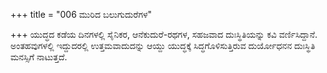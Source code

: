 +++
title = "006 ಮುರಿದ ಬಲುಗುದುರೆಗಳ"

+++
ಯುದ್ಧದ ಕಡೆಯ ದಿನಗಳಲ್ಲಿ ಸೈನಿಕರ, ಆನೆಕುದುರೆ-ರಥಗಳ, ಸಹಜವಾದ ದುಃಸ್ಥಿತಿಯನ್ನು ಕವಿ ವರ್ಣಿಸಿದ್ದಾನೆ. ಅಂತಹವುಗಳಲ್ಲಿ ಇದ್ದುದರಲ್ಲಿ ಉತ್ತಮವಾದುದನ್ನು ಆಯ್ದು ಯುದ್ಧಕ್ಕೆ ಸಿದ್ಧಗೊಳಿಸುತ್ತಿರುವ ದುರ್ಯೋಧನನ ದುಃಸ್ಥಿತಿ ಮನಸ್ಸಿಗೆ ನಾಟುತ್ತದೆ.